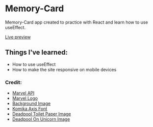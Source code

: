 # Memory-Card

<p>Memory-Card app created to practice with React and learn how to use useEffect.</p>

<a href="https://bright-biscotti-675d55.netlify.app/" target="_blank">Live preview</a>

<h2>Things I've learned:</h2>

<ul>
  <li>How to use useEffect</li>
  <li>How to make the site responsive on mobile devices</li>
</ul>

<h3>Credit:</H3>

<ul>
  <li><a href="https://developer.marvel.com/" target="_blank" >Marvel API</a></li>
  <li><a href="https://worldvectorlogo.com/logo/marvel" target="_blank" >Marvel Logo</a></li>
  <li><a href="https://www.freepik.com/free-vector/pop-art-comic-background-with-halftone-color-funny-cloud_24525415.htm#query=marvel&position=5&from_view=search&track=sph" target="_blank" >Background Image</a></li>
  <li><a href="https://www.dafont.com/komika-axis.font" target="_blank" >Komika Axis Font</a></li>
  <li><a href="https://wallpapercrafter.com/106257-deadpool-toilet-paper-shooting-blood-wade-wilson-marvel-comics.html" target="_blank" >Deadpool Toilet Paper Image</a></li>
  <li><a href="https://wall.alphacoders.com/big.php?i=873058" target="_blank" >Deadpool On Unicorn Image</a></li>
</ul>
